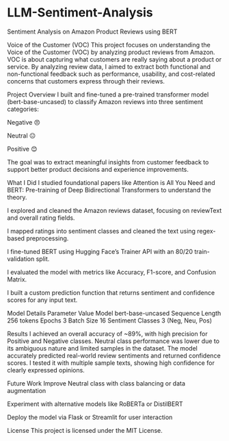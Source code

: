 # LLM-Sentiment-Analysis
Sentiment Analysis on Amazon Product Reviews using BERT

Voice of the Customer (VOC)
This project focuses on understanding the Voice of the Customer (VOC) by analyzing product reviews from Amazon. VOC is about capturing what customers are really saying about a product or service. By analyzing review data, I aimed to extract both functional and non-functional feedback such as performance, usability, and cost-related concerns that customers express through their reviews.

Project Overview
I built and fine-tuned a pre-trained transformer model (bert-base-uncased) to classify Amazon reviews into three sentiment categories:

Negative 😠

Neutral 😐

Positive 😊

The goal was to extract meaningful insights from customer feedback to support better product decisions and experience improvements.

What I Did
 I studied foundational papers like Attention is All You Need and BERT: Pre-training of Deep Bidirectional Transformers to understand the theory.

 I explored and cleaned the Amazon reviews dataset, focusing on reviewText and overall rating fields.

 I mapped ratings into sentiment classes and cleaned the text using regex-based preprocessing.

 I fine-tuned BERT using Hugging Face’s Trainer API with an 80/20 train-validation split.

 I evaluated the model with metrics like Accuracy, F1-score, and Confusion Matrix.

 I built a custom prediction function that returns sentiment and confidence scores for any input text.

 Model Details
  Parameter	Value
  Model	bert-base-uncased
  Sequence Length	256 tokens
  Epochs	3
  Batch Size	16
  Sentiment Classes	3 (Neg, Neu, Pos)

  Results
I achieved an overall accuracy of ~89%, with high precision for Positive and Negative classes. Neutral class performance was lower due to its ambiguous nature and limited samples in the dataset.
The model accurately predicted real-world review sentiments and returned confidence scores. I tested it with multiple sample texts, showing high confidence for clearly expressed opinions.

Future Work
Improve Neutral class with class balancing or data augmentation

Experiment with alternative models like RoBERTa or DistilBERT

Deploy the model via Flask or Streamlit for user interaction

License
This project is licensed under the MIT License.




